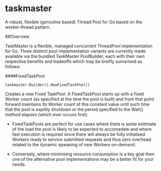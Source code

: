 # taskmaster
A robust, flexible (goroutine based) Thread Pool for Go based on the worker-thread pattern. 

##Overview

TaskMaster is a flexible, managed concurrent ThreadPool implementation for Go. Three distinct pool implementation variants are currently
made available via the bundled TaskMaster PoolBuilder, each with their own respective benefits and tradeoffs which may be breifly sumarised as follows:

####FixedTaskPool

```
taskmaster.Builder().NewFixedTaskPool()
```
Creates a new Fixed TaskPool. A FixedTaskPool starts up with a fixed Worker count (as specified at the time the pool is built) and from that point forward maintains Its Worker count at this constant value until such time that the pool is explitly shutdown or the period specified to the Wait() method elapses (which ever occurs first).

*    FixedTaskPools are perfect for use cases where there is some esitimate of the load the
     pool is likely to be expected to accomadate and where fast execution is required since
     there will always be fully initialised Workers ready to service submitted requests and thus
     zero overhead related to the dynamic spwaning of new Workers on-demand.

*    Conversely, where minimising resource consumption is a key goal then one of the alternative
     pool implementations may be a better fit for your needs.








